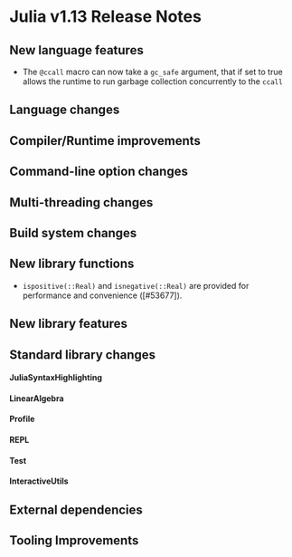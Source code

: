 Julia v1.13 Release Notes
========================

New language features
---------------------

* The `@ccall` macro can now take a `gc_safe` argument, that if set to true allows the runtime to run garbage collection concurrently to the `ccall`

Language changes
----------------

Compiler/Runtime improvements
-----------------------------

Command-line option changes
---------------------------

Multi-threading changes
-----------------------

Build system changes
--------------------

New library functions
---------------------

* `ispositive(::Real)` and `isnegative(::Real)` are provided for performance and convenience ([#53677]).

New library features
--------------------

Standard library changes
------------------------

#### JuliaSyntaxHighlighting

#### LinearAlgebra

#### Profile

#### REPL

#### Test

#### InteractiveUtils

External dependencies
---------------------

Tooling Improvements
--------------------

<!--- generated by NEWS-update.jl: -->
